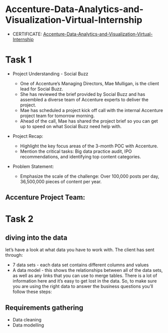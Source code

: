 # Accenture-Data-Analytics-and-Visualization-Virtual-Internship

 * CERTIFICATE:
[Accenture-Data-Analytics-and-Visualization-Virtual-Internship](https://forage-uploads-prod.s3.amazonaws.com/completion-certificates/Accenture%20North%20America/hzmoNKtzvAzXsEqx8_Accenture%20North%20America_zTRKYQuCprSMxiDjC_1702473090916_completion_certificate.pdf)

# Task 1

* Project Understanding - Social Buzz
   * One of Accenture’s Managing Directors, Mae Mulligan, is the client lead for Social Buzz.
   * She has reviewed the brief provided by Social Buzz and has assembled a diverse team of Accenture experts to deliver the project.
   * Mae has scheduled a project kick off call with the internal Accenture project team for tomorrow morning.
   * Ahead of the call, Mae has shared the project brief so you can get up to speed on what Social Buzz need help with.
  
* Project Recap:
   * Highlight the key focus areas of the 3-month POC with Accenture.
   * Mention the critical tasks: Big data practice audit, IPO recommendations, and identifying top content categories.

* Problem Statement:
   * Emphasize the scale of the challenge: Over 100,000 posts per day, 36,500,000 pieces of content per year.

## Accenture Project Team:

# Task 2

## diving into the data
let’s have a look at what data you have to work with. The client has sent through:
 * 7 data sets - each data set contains different columns and values
 * A data model - this shows the relationships between all of the data sets, as well as any links that you can use to merge tables.
There is a lot of information here and it’s easy to get lost in the data. So, to make sure you are using the right data to answer the business questions you’ll follow these steps:
## Requirements gathering
 * Data cleaning
 * Data modelling

















